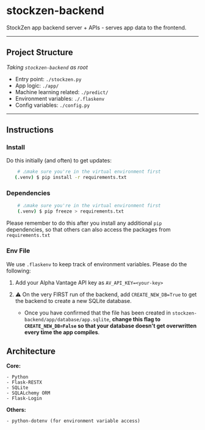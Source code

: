 # stockzen-backend

StockZen app backend server + APIs - serves app data to the frontend.

---

## Project Structure

_Taking `stockzen-backend` as root_

- Entry point: `./stockzen.py`
- App logic: `./app/`
- Machine learning related: `./predict/`
- Environment variables: `./.flaskenv`
- Config variables: `./config.py`

---

## Instructions

### **Install**

Do this initially (and often) to get updates:

```sh
    # ⚠️make sure you're in the virtual environment first
   (.venv) $ pip install -r requirements.txt
```

### **Dependencies**

```sh
    # ⚠️make sure you're in the virtual environment first
    (.venv) $ pip freeze > requirements.txt
```

Please remember to do this after you install any additional `pip` dependencies, so that others can also access the packages from `requirements.txt`

### **Env File**

We use `.flaskenv` to keep track of environment variables. Please do the following:

1. Add your Alpha Vantage API key as `AV_API_KEY=<your-key>`
2. ⚠️ On the very FIRST run of the backend, add `CREATE_NEW_DB=True` to get the backend to create a new SQLite database.

   - Once you have confirmed that the file has been created in `stockzen-backend/app/database/app.sqlite`, **change this flag to `CREATE_NEW_DB=False` so that your database doesn't get overwritten every time the app compiles**.

## Architecture

**Core:**

    - Python
    - Flask-RESTX
    - SQLite
    - SQLALchemy ORM
    - Flask-Login

**Others:**

    - python-dotenv (for environment variable access)
